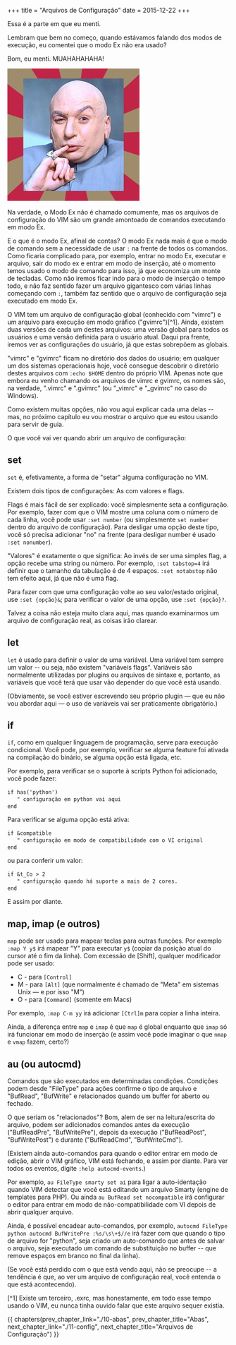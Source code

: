+++
title = "Arquivos de Configuração"
date = 2015-12-22
+++

Essa é a parte em que eu menti.

<!-- more -->

Lembram que bem no começo, quando estávamos falando dos modos de execução, eu
comentei que o modo Ex não era usado?

Bom, eu menti. MUAHAHAHAHA!

![](muahaha.jpg)

Na verdade, o Modo Ex não é chamado comumente, mas os arquivos de configuração
do VIM são um grande amontoado de comandos executando em modo Ex.

E o que é o modo Ex, afinal de contas? O modo Ex nada mais é que o modo de
comando sem a necessidade de usar `:` na frente de todos os comandos. Como
ficaria complicado para, por exemplo, entrar no modo Ex, executar e arquivo,
sair do modo ex e entrar em modo de inserção, até o momento temos usado o modo
de comando para isso, já que economiza um monte de tecladas. Como não iremos
ficar indo para o modo de inserção o tempo todo, e não faz sentido fazer um
arquivo gigantesco com várias linhas começando com `:`, também faz sentido que o
arquivo de configuração seja executado em modo Ex.

O VIM tem um arquivo de configuração global (conhecido com "vimrc") e um arquivo
para execução em modo gráfico ("gvimrc")[^1]. Ainda, existem duas versões de cada
um destes arquivos: uma versão global para todos os usuários e uma versão
definida para o usuário atual. Daqui pra frente, iremos ver as configurações do
usuário, já que estas sobrepõem as globais.

"vimrc" e "gvimrc" ficam no diretório dos dados do usuário; em qualquer um dos
sistemas operacionais hoje, você consegue descobrir o diretório destes arquivos
com `:echo $HOME` dentro do próprio VIM. Apenas note que embora eu venho chamando
os arquivos de vimrc e gvimrc, os nomes são, na verdade, ".vimrc" e ".gvimrc" (ou
"\_vimrc" e "\_gvimrc" no caso do Windows).

Como existem muitas opções, não vou aqui explicar cada uma delas -- mas, no
próximo capítulo eu vou mostrar o arquivo que eu estou usando para servir de
guia.

O que você vai ver quando abrir um arquivo de configuração:

## set

`set` é, efetivamente, a forma de "setar" alguma configuração no VIM.

Existem dois tipos de configurações: As com valores e flags.

Flags é mais fácil de ser explicado: você simplesmente seta a configuração. Por
exemplo, fazer com que o VIM mostre uma coluna com o número de cada linha,
você pode usar `:set number` (ou simplesmente `set number` dentro do arquivo de
configuração). Para desligar uma opção deste tipo, você só precisa adicionar
"no" na frente (para desligar number é usado `:set nonumber`).

"Valores" é exatamente o que significa: Ao invés de ser uma simples flag, a
opção recebe uma string ou número. Por exemplo, `:set tabstop=4` irá definir que
o tamanho da tabulação é de 4 espaços. `:set notabstop` não tem efeito aqui, já
que não é uma flag.

Para fazer com que uma configuração volte ao seu valor/estado original, use
`:set {opção}&`; para verificar o valor de uma opção, use `:set {opção}?`.

Talvez a coisa não esteja muito clara aqui, mas quando examinarmos um arquivo
de configuração real, as coisas irão clarear.

## let

`let` é usado para definir o valor de uma variável. Uma variável tem sempre um
valor -- ou seja, não existem "variáveis flags". Variáveis são normalmente
utilizadas por plugins ou arquivos de sintaxe e, portanto, as variáveis que
você terá que usar vão depender do que você está usando.

(Obviamente, se você estiver escrevendo seu próprio plugin — que eu não vou
abordar aqui — o uso de variáveis vai ser praticamente obrigatório.)

## if

`if`, como em qualquer linguagem de programação, serve para execução
condicional. Você pode, por exemplo, verificar se alguma feature foi ativada na
compilação do binário, se alguma opção está ligada, etc.

Por exemplo, para verificar se o suporte à scripts Python foi adicionado, você
pode fazer:

```viml
if has('python')
   " configuração em python vai aqui
end
```

Para verificar se alguma opção está ativa:

```viml
if &compatible
   " configuração em modo de compatibilidade com o VI original
end
```

ou para conferir um valor:

```viml
if &t_Co > 2
   " configuração quando há suporte a mais de 2 cores.
end
```

E assim por diante.

## map, imap (e outros)

`map` pode ser usado para mapear teclas para outras funções. Por exemplo `:map Y
y$` irá mapear "Y" para executar `y$` (copiar da posição atual do cursor até o fim
da linha). Com excessão de [Shift], qualquer modificador pode ser usado:

* C - para `[Control]`
* M - para `[Alt]` (que normalmente é chamado de "Meta" em sistemas Unix — e por isso "M")
* O - para `[Command]` (somente em Macs)

Por exemplo, `:map C-m yy` irá adicionar `[Ctrl]m` para copiar a linha inteira.

Ainda, a diferença entre `map` e `imap` é que `map` é global enquanto que
`imap` só irá funcionar em modo de inserção (e assim você pode imaginar o que
`nmap` e `vmap` fazem, certo?)

## au (ou autocmd)

Comandos que são executados em determinadas condições. Condições podem desde
"FileType" para ações confirme o tipo de arquivo e "BufRead", "BufWrite" e
relacionados quando um buffer for aberto ou fechado.

O que seriam os "relacionados"? Bom, alem de ser na leitura/escrita do arquivo,
podem ser adicionados comandos antes da execução ("BufReadPre", "BufWritePre"),
depois da execução ("BufReadPost", "BufWritePost") e durante ("BufReadCmd",
"BufWriteCmd").

(Existem ainda auto-comandos para quando o editor entrar em modo de edição,
abrir o VIM gráfico, VIM está fechando, e assim por diante. Para ver todos os
eventos, digite `:help autocmd-events`.)

Por exemplo, `au FileType smarty set ai` para ligar a auto-identação quando VIM
detectar que você está editando um arquivo Smarty (engine de templates para
PHP). Ou ainda `au BufRead set nocompatible` irá configurar o editor para entrar
em modo de não-compatibilidade com VI depois de abrir qualquer arquivo.

Ainda, é possível encadear auto-comandos, por exemplo, `autocmd FileType python
autocmd BufWritePre :%s/\s\+$//e` irá fazer com que quando o tipo de arquivo for
"python", seja criado um auto-comando que antes de salvar o arquivo, seja
executado um comando de substituição no buffer -- que remove espaços em branco
no final da linha).

(Se você está perdido com o que está vendo aqui, não se preocupe -- a tendência
é que, ao ver um arquivo de configuração real, você entenda o que está
acontecendo).

[^1] Existe um terceiro, .exrc, mas honestamente, em todo esse tempo usando o
     VIM, eu nunca tinha ouvido falar que este arquivo sequer existia.

{{ chapters(prev_chapter_link="./10-abas", prev_chapter_title="Abas", next_chapter_link="./11-config", next_chapter_title="Arquivos de Configuração") }}
